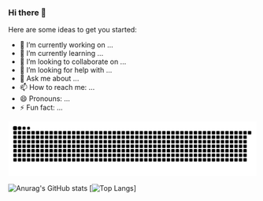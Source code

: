 ### Hi there 👋
<!--
**Davon09/Davon09** is a ✨ _special_ ✨ repository because its `README.md` (this file) appears on your GitHub profile.
-->
Here are some ideas to get you started:

- 🔭 I’m currently working on ...
- 🌱 I’m currently learning ...
- 👯 I’m looking to collaborate on ...
- 🤔 I’m looking for help with ...
- 💬 Ask me about ...
- 📫 How to reach me: ...
- 😄 Pronouns: ...
- ⚡ Fun fact: ...

![](https://raw.githubusercontent.com/Davon09/Davon09/main/assets/github-contribution-grid-snake.svg)
<!--statistical card-->
<!-- <a href="https://github.com/Davon09">
  <img align="center" src="https://github-readme-stats.vercel.app/api?username=Davon09&show_icons=true&count_private=true&theme=buefy" />
</a> -->
<!--repository card-->
<!-- <a href="https://github.com/Davon09">
  <img align="center" src="https://github-readme-stats.vercel.app/api/top-langs/?username=Davon09&layout=compact" />
</a> -->

![Anurag's GitHub stats](https://github-readme-stats.vercel.app/api?username=Davon09&show_icons=true&count_private=true&theme=buefy)
[![Top Langs](https://github-readme-stats.vercel.app/api/top-langs/?username=Davon09&layout=compact)]

